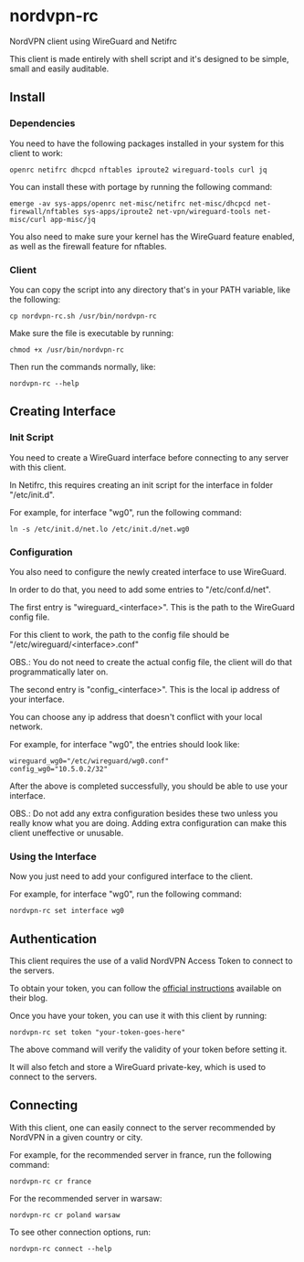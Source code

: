 # nordvpn-rc

NordVPN client using WireGuard and Netifrc

This client is made entirely with shell script and it's designed to be simple, small and easily auditable. 

## Install

### Dependencies

You need to have the following packages installed in your system for this client to work:

```
openrc netifrc dhcpcd nftables iproute2 wireguard-tools curl jq
```

You can install these with portage by running the following command:

```
emerge -av sys-apps/openrc net-misc/netifrc net-misc/dhcpcd net-firewall/nftables sys-apps/iproute2 net-vpn/wireguard-tools net-misc/curl app-misc/jq
```

You also need to make sure your kernel has the WireGuard feature enabled, as well as the firewall feature for nftables.

### Client

You can copy the script into any directory that's in your PATH variable, like the following:

```
cp nordvpn-rc.sh /usr/bin/nordvpn-rc
```

Make sure the file is executable by running:

```
chmod +x /usr/bin/nordvpn-rc
```

Then run the commands normally, like:

```
nordvpn-rc --help
```

## Creating Interface

### Init Script

You need to create a WireGuard interface before connecting to any server with this client.

In Netifrc, this requires creating an init script for the interface in folder "/etc/init.d".

For example, for interface "wg0", run the following command:

```
ln -s /etc/init.d/net.lo /etc/init.d/net.wg0
```

### Configuration

You also need to configure the newly created interface to use WireGuard.

In order to do that, you need to add some entries to "/etc/conf.d/net".

The first entry is "wireguard_\<interface\>". This is the path to the WireGuard config file.

For this client to work, the path to the config file should be "/etc/wireguard/\<interface\>.conf"

OBS.: You do not need to create the actual config file, the client will do that programmatically later on.

The second entry is "config_\<interface\>". This is the local ip address of your interface.

You can choose any ip address that doesn't conflict with your local network.

For example, for interface "wg0", the entries should look like:

```
wireguard_wg0="/etc/wireguard/wg0.conf"
config_wg0="10.5.0.2/32"
```

After the above is completed successfully, you should be able to use your interface.

OBS.: Do not add any extra configuration besides these two unless you really know what you are doing. Adding extra configuration can make this client uneffective or unusable.

### Using the Interface

Now you just need to add your configured interface to the client.

For example, for interface "wg0", run the following command:

```
nordvpn-rc set interface wg0
```

## Authentication

This client requires the use of a valid NordVPN Access Token to connect to the servers.

To obtain your token, you can follow the [official instructions](https://support.nordvpn.com/Connectivity/Linux/1905092252/How-to-log-in-to-NordVPN-on-Linux-with-a-token.htm) available on their blog.

Once you have your token, you can use it with this client by running:

```
nordvpn-rc set token "your-token-goes-here"
```

The above command will verify the validity of your token before setting it.

It will also fetch and store a WireGuard private-key, which is used to connect to the servers.

## Connecting

With this client, one can easily connect to the server recommended by NordVPN in a given country or city.

For example, for the recommended server in france, run the following command:

```
nordvpn-rc cr france
```

For the recommended server in warsaw:

```
nordvpn-rc cr poland warsaw
```

To see other connection options, run:

```
nordvpn-rc connect --help
```

